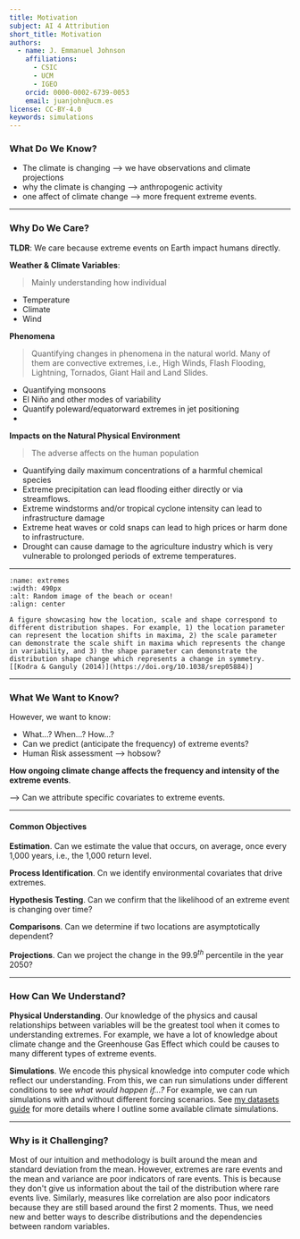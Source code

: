 ```yaml
---
title: Motivation
subject: AI 4 Attribution
short_title: Motivation
authors:
  - name: J. Emmanuel Johnson
    affiliations:
      - CSIC
      - UCM
      - IGEO
    orcid: 0000-0002-6739-0053
    email: juanjohn@ucm.es
license: CC-BY-4.0
keywords: simulations
---
```


### What Do We Know?

- The climate is changing --> we have observations and climate projections
- why the climate is changing --> anthropogenic activity
- one affect of climate change --> more frequent extreme events.

***

### Why Do We Care?

**TLDR**: We care because extreme events on Earth impact humans directly.

**Weather & Climate Variables**:

> Mainly understanding how individual

- Temperature
- Climate
- Wind


**Phenomena**

> Quantifying changes in phenomena in the natural world.
> Many of them are convective extremes, i.e., High Winds, Flash Flooding, Lightning, Tornados, Giant Hail and Land Slides.

- Quantifying monsoons
- El Niño and other modes of variability
- Quantify poleward/equatorward extremes in jet positioning
- 

**Impacts on the Natural Physical Environment**

> The adverse affects on the human population

- Quantifying daily maximum concentrations of a harmful chemical species
- Extreme precipitation can lead flooding either directly or via streamflows.
- Extreme windstorms and/or tropical cyclone intensity can lead to infrastructure damage
- Extreme heat waves or cold snaps can lead to high prices or harm done to infrastructure. 
- Drought can cause damage to the agriculture industry which is very vulnerable to prolonged periods of extreme temperatures.

***


```{figure} https://media.springernature.com/lw685/springer-static/image/art%3A10.1038%2Fsrep05884/MediaObjects/41598_2014_Article_BFsrep05884_Fig1_HTML.jpg?as=webp
:name: extremes
:width: 490px
:alt: Random image of the beach or ocean!
:align: center

A figure showcasing how the location, scale and shape correspond to different distribution shapes. For example, 1) the location parameter can represent the location shifts in maxima, 2) the scale parameter can demonstrate the scale shift in maxima which represents the change in variability, and 3) the shape parameter can demonstrate the distribution shape change which represents a change in symmetry. [[Kodra & Ganguly (2014)](https://doi.org/10.1038/srep05884)]
```
***

### What We Want to Know?

However, we want to know:
- What...? When...? How...?
- Can we predict (anticipate the frequency) of extreme events?
- Human Risk assessment --> hobsow?

**How ongoing climate change affects the frequency and intensity of the extreme events**.

--> Can we attribute specific covariates to extreme events.

***

#### Common Objectives

**Estimation**.
Can we estimate the value that occurs, on average, once every 1,000 years, i.e., the 1,000 return level.

**Process Identification**.
Cn we identify environmental covariates that drive extremes.

**Hypothesis Testing**.
Can we confirm that the likelihood of an extreme event is changing over time?

**Comparisons**.
Can we determine if two locations are asymptotically dependent?

**Projections**.
Can we project the change in the $99.9^{th}$ percentile in the year 2050?


***

### How Can We Understand?

**Physical Understanding**. 
Our knowledge of the physics and causal relationships between variables will be the greatest tool when it comes to understanding extremes.
For example, we have a lot of knowledge about climate change and the Greenhouse Gas Effect which could be causes to many different types of extreme events.

**Simulations**.
We encode this physical knowledge into computer code which reflect our understanding. From this, we can run simulations under different conditions to see *what would happen if...?*
For example, we can run simulations with and without different forcing scenarios.
See [my datasets guide](./data/datasets) for more details where I outline some available climate simulations.


***

### Why is it Challenging?

Most of our intuition and methodology is built around the mean and standard deviation from the mean.
However, extremes are rare events and the mean and variance are poor indicators of rare events.
This is because they don't give us information about the tail of the distribution where rare events live.
Similarly, measures like correlation are also poor indicators because they are still based around the first 2 moments.
Thus, we need new and better ways to describe distributions and the dependencies between random variables.